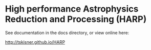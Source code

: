 High performance Astrophysics Reduction and Processing (HARP)
================================================================

See documentation in the docs directory, or view online here:

http://tskisner.github.io/HARP

